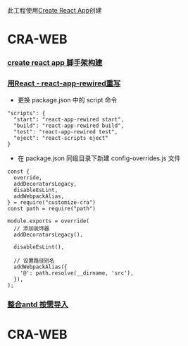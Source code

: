 此工程使用[Create React App](https://github.com/facebook/create-react-app)创建
# CRA-WEB
### [create react app 脚手架构建](https://www.html.cn/create-react-app/docs/getting-started/)
### [用React - react-app-rewired重写](https://blog.csdn.net/sinat_33184880/article/details/104291527)
- 更换 package.json 中的 script 命令
```
"scripts": {
  "start": "react-app-rewired start",
  "build": "react-app-rewired build",
  "test": "react-app-rewired test",
  "eject": "react-scripts eject"
}
```
- 在 package.json 同级目录下新建 config-overrides.js 文件

```
const {
  override,
  addDecoratorsLegacy,
  disableEsLint,
  addWebpackAlias,
} = require("customize-cra")
const path = require("path")
 
module.exports = override(
  // 添加装饰器
  addDecoratorsLegacy(), 
 
  disableEsLint(),
  
  // 设置路径别名
  addWebpackAlias({ 
    '@': path.resolve(__dirname, 'src'),
  }),
);
```
### [整合antd 按需导入](https://3x.ant.design/docs/react/use-with-create-react-app-cn)

# CRA-WEB
